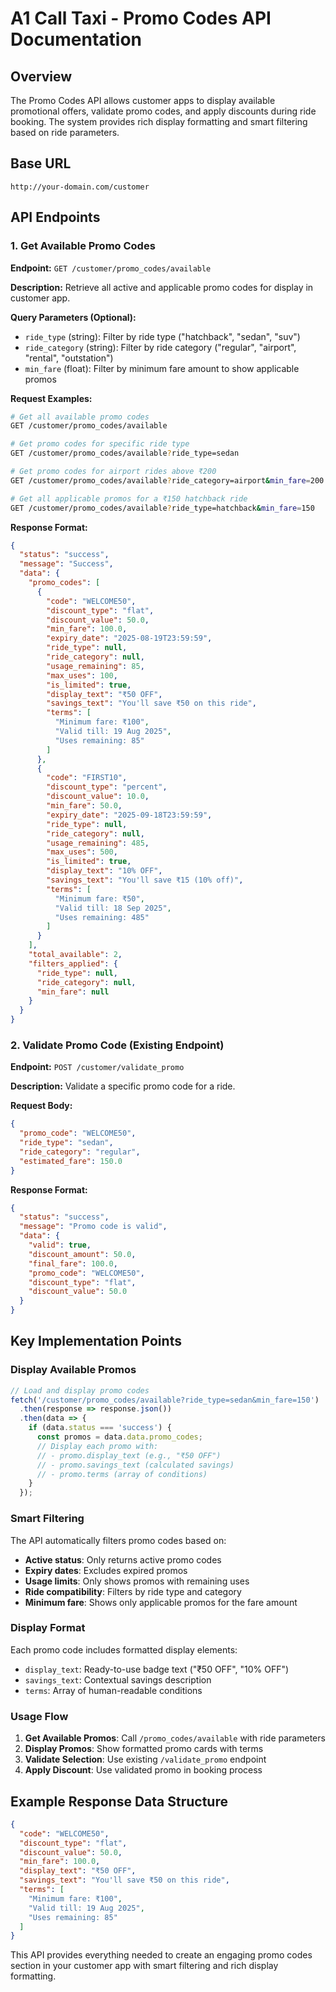 # A1 Call Taxi - Promo Codes API Documentation

## Overview
The Promo Codes API allows customer apps to display available promotional offers, validate promo codes, and apply discounts during ride booking. The system provides rich display formatting and smart filtering based on ride parameters.

## Base URL
```
http://your-domain.com/customer
```

## API Endpoints

### 1. Get Available Promo Codes

**Endpoint:** `GET /customer/promo_codes/available`

**Description:** Retrieve all active and applicable promo codes for display in customer app.

**Query Parameters (Optional):**
- `ride_type` (string): Filter by ride type ("hatchback", "sedan", "suv")
- `ride_category` (string): Filter by ride category ("regular", "airport", "rental", "outstation")
- `min_fare` (float): Filter by minimum fare amount to show applicable promos

**Request Examples:**
```bash
# Get all available promo codes
GET /customer/promo_codes/available

# Get promo codes for specific ride type
GET /customer/promo_codes/available?ride_type=sedan

# Get promo codes for airport rides above ₹200
GET /customer/promo_codes/available?ride_category=airport&min_fare=200

# Get all applicable promos for a ₹150 hatchback ride
GET /customer/promo_codes/available?ride_type=hatchback&min_fare=150
```

**Response Format:**
```json
{
  "status": "success",
  "message": "Success",
  "data": {
    "promo_codes": [
      {
        "code": "WELCOME50",
        "discount_type": "flat",
        "discount_value": 50.0,
        "min_fare": 100.0,
        "expiry_date": "2025-08-19T23:59:59",
        "ride_type": null,
        "ride_category": null,
        "usage_remaining": 85,
        "max_uses": 100,
        "is_limited": true,
        "display_text": "₹50 OFF",
        "savings_text": "You'll save ₹50 on this ride",
        "terms": [
          "Minimum fare: ₹100",
          "Valid till: 19 Aug 2025",
          "Uses remaining: 85"
        ]
      },
      {
        "code": "FIRST10",
        "discount_type": "percent",
        "discount_value": 10.0,
        "min_fare": 50.0,
        "expiry_date": "2025-09-18T23:59:59",
        "ride_type": null,
        "ride_category": null,
        "usage_remaining": 485,
        "max_uses": 500,
        "is_limited": true,
        "display_text": "10% OFF",
        "savings_text": "You'll save ₹15 (10% off)",
        "terms": [
          "Minimum fare: ₹50",
          "Valid till: 18 Sep 2025",
          "Uses remaining: 485"
        ]
      }
    ],
    "total_available": 2,
    "filters_applied": {
      "ride_type": null,
      "ride_category": null,
      "min_fare": null
    }
  }
}
```

### 2. Validate Promo Code (Existing Endpoint)

**Endpoint:** `POST /customer/validate_promo`

**Description:** Validate a specific promo code for a ride.

**Request Body:**
```json
{
  "promo_code": "WELCOME50",
  "ride_type": "sedan",
  "ride_category": "regular",
  "estimated_fare": 150.0
}
```

**Response Format:**
```json
{
  "status": "success",
  "message": "Promo code is valid",
  "data": {
    "valid": true,
    "discount_amount": 50.0,
    "final_fare": 100.0,
    "promo_code": "WELCOME50",
    "discount_type": "flat",
    "discount_value": 50.0
  }
}
```

## Key Implementation Points

### Display Available Promos
```javascript
// Load and display promo codes
fetch('/customer/promo_codes/available?ride_type=sedan&min_fare=150')
  .then(response => response.json())
  .then(data => {
    if (data.status === 'success') {
      const promos = data.data.promo_codes;
      // Display each promo with:
      // - promo.display_text (e.g., "₹50 OFF")
      // - promo.savings_text (calculated savings)
      // - promo.terms (array of conditions)
    }
  });
```

### Smart Filtering
The API automatically filters promo codes based on:
- **Active status**: Only returns active promo codes
- **Expiry dates**: Excludes expired promos
- **Usage limits**: Only shows promos with remaining uses
- **Ride compatibility**: Filters by ride type and category
- **Minimum fare**: Shows only applicable promos for the fare amount

### Display Format
Each promo code includes formatted display elements:
- `display_text`: Ready-to-use badge text ("₹50 OFF", "10% OFF")
- `savings_text`: Contextual savings description
- `terms`: Array of human-readable conditions

### Usage Flow
1. **Get Available Promos**: Call `/promo_codes/available` with ride parameters
2. **Display Promos**: Show formatted promo cards with terms
3. **Validate Selection**: Use existing `/validate_promo` endpoint
4. **Apply Discount**: Use validated promo in booking process

## Example Response Data Structure

```json
{
  "code": "WELCOME50",
  "discount_type": "flat",
  "discount_value": 50.0,
  "min_fare": 100.0,
  "display_text": "₹50 OFF",
  "savings_text": "You'll save ₹50 on this ride",
  "terms": [
    "Minimum fare: ₹100",
    "Valid till: 19 Aug 2025",
    "Uses remaining: 85"
  ]
}
```

This API provides everything needed to create an engaging promo codes section in your customer app with smart filtering and rich display formatting.